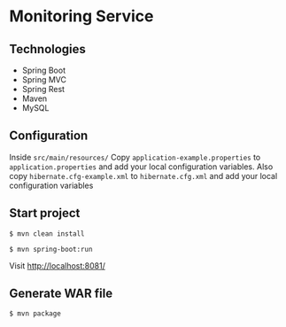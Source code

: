 # Monitoring Service

## Technologies
- Spring Boot
- Spring MVC
- Spring Rest
- Maven
- MySQL

## Configuration
Inside `src/main/resources/` Copy `application-example.properties` to  `application.properties` and add your local configuration variables. Also copy `hibernate.cfg-example.xml` to  `hibernate.cfg.xml` and add your local configuration variables 

## Start project
```
$ mvn clean install
```

```
$ mvn spring-boot:run
```

Visit [http://localhost:8081/](http://localhost:8081/)

## Generate WAR file
```
$ mvn package
```